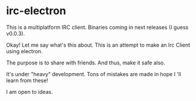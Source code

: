 # irc-electron

This is a multiplatform IRC client.
Binaries coming in next releases (I guess v0.0.3).

Okay! Let me say what's this about. This is an attempt to make an Irc Client using electron.

The purpose is to share with friends. And thus, make it safe also.

It's under "heavy" development. Tons of mistakes are made in hope I 'll learn from these!

I am open to ideas.